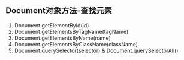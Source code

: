 

## Document对象方法-查找元素
1. Document.getElementById(id)
2. Document.getElementsByTagName(tagName)
3. Document.getElementsByName(name)
4. Document.getElementsByClassName(className)
5. Document.querySelector(selector) & Document.querySelectorAll()
